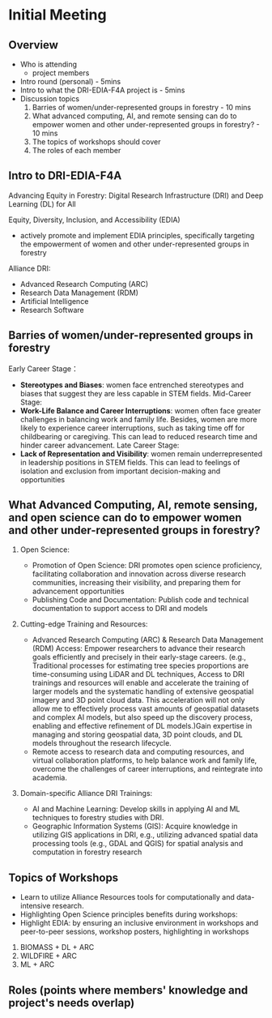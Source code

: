 # Initial Meeting
## Overview
- Who is attending 
    - project members
- Intro round (personal) - 5mins
- Intro to what the DRI-EDIA-F4A project is - 5mins
- Discussion topics 
    1. Barries of women/under-represented groups in forestry - 10 mins
    2. What advanced computing, AI, and remote sensing can do to empower women and other under-represented groups in forestry? - 10 mins
    3. The topics of workshops should cover 
    4. The roles of each member

## Intro to DRI-EDIA-F4A

Advancing Equity in Forestry: Digital Research Infrastructure (DRI) and Deep Learning (DL) for All

Equity, Diversity, Inclusion, and Accessibility (EDIA) 
- actively promote and implement EDIA principles, specifically targeting the empowerment of women and other under-represented groups in forestry

Alliance DRI:
- Advanced Research Computing (ARC)
- Research Data Management (RDM)
- Artificial Intelligence
- Research Software

## Barries of women/under-represented groups in forestry
Early Career Stage：
- **Stereotypes and Biases**: women face entrenched stereotypes and biases that suggest they are less capable in STEM fields.
Mid-Career Stage:
- **Work-Life Balance and Career Interruptions**: women often face greater challenges in balancing work and family life. Besides, women are more likely to experience career interruptions, such as taking time off for childbearing or caregiving. This can lead to reduced research time and hinder career advancement.
Late Career Stage:
- **Lack of Representation and Visibility**: women remain underrepresented in leadership positions in STEM fields. This can lead to feelings of isolation and exclusion from important decision-making and opportunities

## What Advanced Computing, AI, remote sensing, and open science can do to empower women and other under-represented groups in forestry?
1. Open Science:
    - Promotion of Open Science: DRI promotes open science proficiency, facilitating collaboration and innovation across diverse research communities, increasing their visibility, and preparing them for advancement opportunities 
    - Publishing Code and Documentation: Publish code and technical documentation to support access to DRI and models

2. Cutting-edge Training and Resources:
    - Advanced Research Computing (ARC) & Research Data Management (RDM) Access: Empower researchers to advance their research goals efficiently and precisely in their early-stage careers.  (e.g., Traditional processes for estimating tree species proportions are time-consuming using LiDAR and DL techniques, Access to DRI trainings and resources will enable and accelerate the training of larger models and the systematic handling of extensive geospatial imagery and 3D point cloud data. This acceleration will not only allow me to effectively process vast amounts of geospatial datasets and complex AI models, but also speed up the discovery process, enabling and effective refinement of DL models.)Gain expertise in managing and storing geospatial data, 3D point clouds, and DL models throughout the research lifecycle.
    - Remote access to research data and computing resources, and virtual collaboration platforms, to help balance work and family life, overcome the challenges of career interruptions, and reintegrate into academia.

3. Domain-specific Alliance DRI Trainings:
    - AI and Machine Learning: Develop skills in applying AI and ML techniques to forestry studies with DRI.
    - Geographic Information Systems (GIS): Acquire knowledge in utilizing GIS applications in DRI, e.g., utilizing advanced spatial data processing tools (e.g., GDAL and QGIS) for spatial analysis and computation in forestry research

## Topics of Workshops
- Learn to utilize Alliance Resources tools for computationally and data-intensive research.
- Highlighting Open Science principles benefits during workshops: 
- Highlight EDIA: by ensuring an inclusive environment in workshops and peer-to-peer sessions, workshop posters, highlighting in workshops

1. BIOMASS + DL + ARC
2. WILDFIRE + ARC
3. ML + ARC

## Roles (points where members' knowledge and project's needs overlap)
